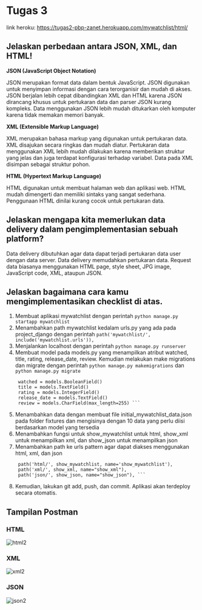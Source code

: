  # Tugas 3

link heroku: https://tugas2-pbp-zanet.herokuapp.com/mywatchlist/html/
 
 ## Jelaskan perbedaan antara JSON, XML, dan HTML!
**JSON (JavaScript Object Notation)** 

JSON merupakan format data dalam bentuk JavaScript. JSON digunakan untuk menyimpan informasi dengan cara terorganisir dan mudah di akses. JSON berjalan lebih cepat dibandingkan XML dan HTML karena JSON dirancang khusus untuk pertukaran data dan parser JSON kurang kompleks. Data menggunakan JSON lebih mudah ditukarkan
oleh komputer karena tidak memakan memori banyak.  

**XML (Extensible Markup Language)**

XML merupakan bahasa markup yang digunakan untuk pertukaran data. XML disajukan secara ringkas dan mudah diatur. Pertukaran data menggunakan XML lebih mudah dilakukan karena memberikan struktur yang jelas dan juga terdapat konfigurasi terhadap variabel. Data pada XML disimpan sebagai struktur pohon. 

**HTML (Hypertext Markup Language)**

HTML digunakan untuk membuat halaman web dan aplikasi web. HTML mudah dimengerti dan memiliki sintaks yang sangat sederhana. Penggunaan HTML dinilai kurang cocok untuk pertukaran data. 

## Jelaskan mengapa kita memerlukan data delivery dalam pengimplementasian sebuah platform?
Data delivery dibutuhkan agar data dapat terjadi pertukaran data user dengan data server. Data delivery memudahkan pertukaran data. Request data biasanya menggunakan HTML page, style sheet, JPG image, JavaScript code, XML, ataupun JSON. 

## Jelaskan bagaimana cara kamu mengimplementasikan checklist di atas.
1. Membuat aplikasi mywatchlist dengan perintah ``` python manage.py startapp mywatchlist ```
2. Menambahkan path mywatchlist kedalam urls.py yang ada pada project_django dengan perintah ``` path('mywatchlist/', include('mywatchlist.urls')), ```
3. Menjalankan localhost dengan perintah ``` python manage.py runserver ```
4. Membuat model pada models.py yang menampilkan atribut watched, title, rating, release_date, review. Kemudian melakukan make migrations dan migrate dengan perintah ``` python manage.py makemigrations ``` dan  ``` python manage.py migrate ```
   ``` class MyWatchlistItem(models.Model):
    watched = models.BooleanField()
    title = models.TextField()
    rating = models.IntegerField()
    release_date = models.TextField()
    review = models.CharField(max_length=255) ```
6. Menambahkan data dengan membuat file initial_mywatchlist_data.json pada folder fixtures dan mengisinya dengan 10 data yang perlu diisi berdasarkan model yang tersedia
7. Menambahkan fungsi untuk show_mywatchlist untuk html, show_xml untuk menampilkan xml, dan show_json untuk menampilkan json
8. Menambahkan path ke urls pattern agar dapat diakses menggunakan html, xml, dan json
   ``` 
    path('html/', show_mywatchlist, name='show_mywatchlist'),
    path('xml/', show_xml, name="show_xml"),
    path('json/', show_json, name="show_json"), ```
9. Kemudian, lakukan git add, push, dan commit. Aplikasi akan terdeploy secara otomatis. 


## Tampilan Postman
 
### HTML
![html2](https://user-images.githubusercontent.com/112609911/191646295-7c18eb75-df25-454c-8f1d-aa8de1456515.jpg)

### XML
![xml2](https://user-images.githubusercontent.com/112609911/191646311-dd3abd14-69cb-4613-9b04-d52280f55e6c.jpg)

### JSON
![json2](https://user-images.githubusercontent.com/112609911/191646317-d489aadb-4d6d-4786-a302-11a6590550f8.jpg)
